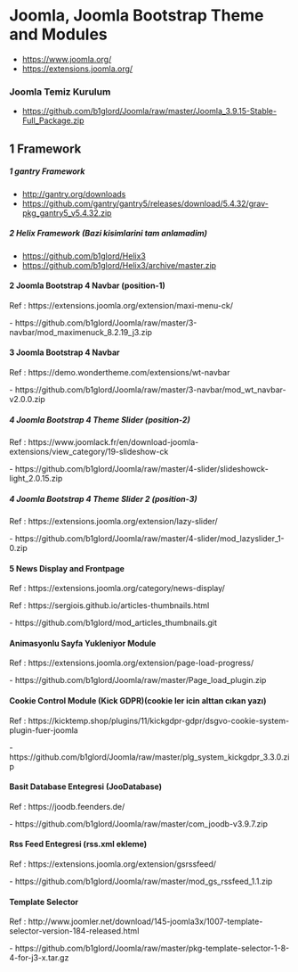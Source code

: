 # Joomla, Joomla Bootstrap Theme and Modules #
- https://www.joomla.org/
- https://extensions.joomla.org/

### Joomla Temiz Kurulum
- https://github.com/b1glord/Joomla/raw/master/Joomla_3.9.15-Stable-Full_Package.zip


## 1 Framework
##### 1 gantry Framework
- http://gantry.org/downloads
- https://github.com/gantry/gantry5/releases/download/5.4.32/grav-pkg_gantry5_v5.4.32.zip

##### 2 Helix Framework (Bazi kisimlarini tam anlamadim)
- https://github.com/b1glord/Helix3
- https://github.com/b1glord/Helix3/archive/master.zip



#### 2 Joomla Bootstrap 4 Navbar (position-1)
<p> Ref : https://extensions.joomla.org/extension/maxi-menu-ck/ </p>
- https://github.com/b1glord/Joomla/raw/master/3-navbar/mod_maximenuck_8.2.19_j3.zip

#### 3 Joomla Bootstrap 4 Navbar
<p> Ref : https://demo.wondertheme.com/extensions/wt-navbar </p>
- https://github.com/b1glord/Joomla/raw/master/3-navbar/mod_wt_navbar-v2.0.0.zip



##### 4 Joomla Bootstrap 4 Theme Slider (position-2)
<p> Ref : https://www.joomlack.fr/en/download-joomla-extensions/view_category/19-slideshow-ck </p>
- https://github.com/b1glord/Joomla/raw/master/4-slider/slideshowck-light_2.0.15.zip
 
 ##### 4 Joomla Bootstrap 4 Theme Slider 2 (position-3)
<p> Ref : https://extensions.joomla.org/extension/lazy-slider/   </p>
- https://github.com/b1glord/Joomla/raw/master/4-slider/mod_lazyslider_1-0.zip



#### 5 News Display and Frontpage
<p> Ref : https://extensions.joomla.org/category/news-display/ </p>
<p> Ref : https://sergiois.github.io/articles-thumbnails.html </p>
- https://github.com/b1glord/mod_articles_thumbnails.git



#### Animasyonlu Sayfa Yukleniyor Module
<p> Ref : https://extensions.joomla.org/extension/page-load-progress/ </p>
- https://github.com/b1glord/Joomla/raw/master/Page_load_plugin.zip

#### Cookie Control Module (Kick GDPR)(cookie ler icin alttan cıkan yazı)
<p> Ref : https://kicktemp.shop/plugins/11/kickgdpr-gdpr/dsgvo-cookie-system-plugin-fuer-joomla </p>
- https://github.com/b1glord/Joomla/raw/master/plg_system_kickgdpr_3.3.0.zip

#### Basit Database Entegresi (JooDatabase)
<p> Ref : https://joodb.feenders.de/ </p>
- https://github.com/b1glord/Joomla/raw/master/com_joodb-v3.9.7.zip
 
#### Rss Feed Entegresi (rss.xml ekleme)
<p> Ref : https://extensions.joomla.org/extension/gsrssfeed/ </p>
- https://github.com/b1glord/Joomla/raw/master/mod_gs_rssfeed_1.1.zip

#### Template Selector 
<p> Ref : http://www.joomler.net/download/145-joomla3x/1007-template-selector-version-184-released.html </p>
- https://github.com/b1glord/Joomla/raw/master/pkg-template-selector-1-8-4-for-j3-x.tar.gz

